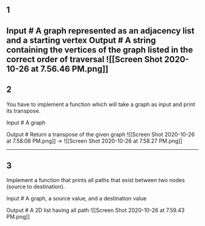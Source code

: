 ## 1 
Input #
A graph represented as an adjacency list and a starting vertex
Output #
A string containing the vertices of the graph listed in the correct order of traversal
![[Screen Shot 2020-10-26 at 7.56.46 PM.png]]
---

## 2 
	
You have to implement a function which will take a graph as input and print its transpose.

Input #
A graph

Output #
Return a transpose of the given graph
![[Screen Shot 2020-10-26 at 7.58.08 PM.png]] -> ![[Screen Shot 2020-10-26 at 7.58.27 PM.png]]


---
## 3
Implement a function that prints all paths that exist between two nodes (source to destination).

Input #
A graph, a source value, and a destination value

Output #
A 2D list having all path
![[Screen Shot 2020-10-26 at 7.59.43 PM.png]]